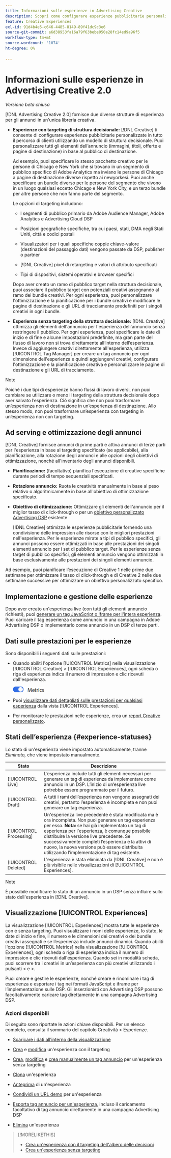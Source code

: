 ```yaml
---
title: Informazioni sulle esperienze in Advertising Creative
description: Scopri come configurare esperienze pubblicitarie personalizzate e ottimizzare gli elementi pubblicitari in base alle prestazioni.
feature: Creative Experiences
exl-id: 91d4b4e5-c646-4485-8149-89f41dc9c3e6
source-git-commit: a6d38953fa16a79f63bebe050e28fc14ed9a96f5
workflow-type: tm+mt
source-wordcount: '1074'
ht-degree: 0%

---
```


# Informazioni sulle esperienze in Advertising Creative 2.0

*Versione beta chiusa*

[!DNL Advertising Creative 2.0] fornisce due diverse strutture di esperienza per gli annunci in un&#39;unica libreria creativa.

* **Esperienze con targeting di struttura decisionale:** [!DNL Creative] ti consente di configurare esperienze pubblicitarie personalizzate in tutto il percorso di clienti utilizzando un modello di struttura decisionale. Puoi personalizzare tutti gli elementi dell’annuncio (immagini, titoli, offerte e pagine di destinazione) in base al pubblico di destinazione.

  Ad esempio, puoi specificare lo stesso pacchetto creativo per le persone di Chicago e New York che si trovano in un segmento di pubblico specifico di Adobe Analytics ma inviano le persone di Chicago a pagine di destinazione diverse rispetto ai newyorkesi. Puoi anche specificare un bundle diverso per le persone del segmento che vivono in un luogo qualsiasi eccetto Chicago e New York City, e un terzo bundle per altre persone che non fanno parte del segmento.

  Le opzioni di targeting includono:

   * I segmenti di pubblico primario da Adobe Audience Manager, Adobe Analytics e Advertising Cloud DSP

   * Posizioni geografiche specifiche, tra cui paesi, stati, DMA negli Stati Uniti, città e codici postali

   * Visualizzatori per i quali specifiche coppie chiave-valore (destinazioni del passaggio dati) vengono passate da DSP, publisher o partner

   * [!DNL Creative] pixel di retargeting e valori di attributo specificati

   * Tipi di dispositivi, sistemi operativi e browser specifici

  Dopo aver creato un ramo di pubblico target nella struttura decisionale, puoi associare il pubblico target con potenziali creativi assegnando al ramo dei bundle creativi. Per ogni esperienza, puoi personalizzare l&#39;ottimizzazione e la pianificazione per i bundle creativi e modificare le pagine di destinazione e gli URL di tracciamento predefiniti<!-- later: and any flexible attributes --> per i singoli creativi in ogni bundle.

* **Esperienze senza targeting della struttura decisionale:** [!DNL Creative] ottimizza gli elementi dell&#39;annuncio per l&#39;esperienza dell&#39;annuncio senza restringere il pubblico. Per ogni esperienza, puoi specificare le date di inizio e di fine e alcune impostazioni predefinite, ma gran parte del flusso di lavoro non si trova direttamente all’interno dell’esperienza. Invece di aggiungere creativi direttamente all&#39;esperienza, utilizza [!UICONTROL Tag Manager] per creare un tag annuncio per ogni dimensione dell&#39;esperienza e quindi aggiungervi creativi, configurare l&#39;ottimizzazione e la pianificazione creativa e personalizzare le pagine di destinazione e gli URL di tracciamento<!-- later: and any flexible attributes -->.

>[!NOTE]
>
> Poiché i due tipi di esperienze hanno flussi di lavoro diversi, non puoi cambiare se utilizzare o meno il targeting della struttura decisionale dopo aver salvato l’esperienza. Ciò significa che non puoi trasformare un’esperienza non di destinazione in un’esperienza di destinazione. Allo stesso modo, non puoi trasformare un’esperienza con targeting in un’esperienza non con targeting.

## Ad serving e ottimizzazione degli annunci

<!-- MORE -->
<!--When multiple ad variants qualify for an impression-->

[!DNL Creative] fornisce annunci di prime parti e attiva annunci di terze parti per l&#39;esperienza in base al targeting specificato (se applicabile), alla pianificazione, alla rotazione degli annunci e alle opzioni degli obiettivi di ottimizzazione, nonché all&#39;inventario degli annunci disponibili.

* **Pianificazione:** (facoltativo) pianifica l&#39;esecuzione di creative specifiche durante periodi di tempo sequenziali specificati.

* **Rotazione annuncio:** Ruota le creatività manualmente in base al peso relativo o algoritmicamente in base all&#39;obiettivo di ottimizzazione specificato.

* **Obiettivo di ottimizzazione:** Ottimizzare gli elementi dell&#39;annuncio per il miglior tasso di click-through o per un [obiettivo personalizzato Advertising DSP](/help/dsp/optimization/custom-goal.md) esistente

  [!DNL Creative] ottimizza le esperienze pubblicitarie fornendo una condivisione delle impression alle risorse con le migliori prestazioni nell&#39;esperienza. Per le esperienze mirate a tipi di pubblico specifici, gli annunci possono essere ottimizzati in base alle prestazioni dei singoli elementi annuncio per i set di pubblico target. Per le esperienze senza target di pubblico specifici, gli elementi annuncio vengono ottimizzati in base esclusivamente alle prestazioni dei singoli elementi annuncio.

Ad esempio, puoi pianificare l’esecuzione di Creative 1 nelle prime due settimane per ottimizzare il tasso di click-through e di Creative 2 nelle due settimane successive per ottimizzare un obiettivo personalizzato specifico.

## Implementazione e gestione delle esperienze

Dopo aver creato un&#39;esperienza live (con tutti gli elementi annuncio richiesti), puoi [generare un tag JavaScript o iframe per l&#39;intera esperienza](experience-tag-export.md). Puoi caricare il tag esperienza come annuncio in una campagna in Adobe Advertising DSP o implementarlo come annuncio in un DSP di terze parti.

## Dati sulle prestazioni per le esperienze

Sono disponibili i seguenti dati sulle prestazioni:

* Quando abiliti l&#39;opzione [!UICONTROL Metrics] nella visualizzazione [!UICONTROL Creative] > [!UICONTROL Experiences], ogni scheda o riga di esperienza indica il numero di impression e clic ricevuti dall&#39;esperienza.

  ![Opzione metriche](/help/creative/assets/metrics-option.png "Opzione metriche")

  <!-- insert screen shot of Metrics option?  If not, then add instructions elsewhere -->

  <!-- I don't see this as of 1/9; why only in the table view?   You can also add conversion columns in the table view. -->

* Puoi [visualizzare dati dettagliati sulle prestazioni per qualsiasi esperienza](experience-performance-details.md) dalla vista [!UICONTROL Experiences].

* Per monitorare le prestazioni nelle esperienze, crea un [report Creative personalizzato](/help/creative/report-custom-creative.md).

## Stati dell’esperienza {#experience-statuses}

Lo stato di un&#39;esperienza viene impostato automaticamente, tranne *Eliminato,* che viene impostato manualmente.

| Stato | Descrizione |
| ------ | ----------- |
| [!UICONTROL Live] | L’esperienza include tutti gli elementi necessari per generare un tag di esperienza da implementare come annuncio in un DSP. L’inizio di un’esperienza live potrebbe essere programmato per il futuro. |
| [!UICONTROL Draft] | A tutti i rami dell’esperienza non vengono assegnati dei creativi, pertanto l’esperienza è incompleta e non puoi generare un tag esperienza. |
| [!UICONTROL Processing] | Un&#39;esperienza live precedente è stata modificata ma è ora incompleta. Non puoi generare un tag esperienza per esso. **Nota:** se hai già implementato un tag di esperienza per l&#39;esperienza, è comunque possibile distribuire la versione live precedente. Se successivamente completi l’esperienza e la attivi di nuovo, la nuova versione può essere distribuita utilizzando l’implementazione di tag esistente. |
| [!UICONTROL Deleted] | L&#39;esperienza è stata eliminata da [!DNL Creative] e non è più visibile nelle visualizzazioni di [!UICONTROL Experiences]. |

>[!NOTE]
>
>È possibile modificare lo stato di un annuncio in un DSP senza influire sullo stato dell&#39;esperienza in [!DNL Creative].

## Visualizzazione [!UICONTROL Experiences]

La visualizzazione [!UICONTROL Experiences] mostra tutte le esperienze con e senza targeting. Puoi visualizzare i nomi delle esperienze, lo stato, le date di inizio e fine, il numero e le dimensioni dei creativi o dei bundle creativi assegnati e se l’esperienza include annunci dinamici. Quando abiliti l&#39;opzione [!UICONTROL Metrics] nella visualizzazione [!UICONTROL Experiences], ogni scheda o riga di esperienza indica il numero di impression e clic ricevuti dall&#39;esperienza. Quando sei in modalità scheda, puoi scorrere tra i creativi in un’esperienza con più creativi utilizzando i pulsanti &lt; e >.

Puoi creare e gestire le esperienze, nonché creare e rinominare i tag di esperienza e esportare i tag nei formati JavaScript e iframe per l’implementazione sulle DSP. Gli inserzionisti con Advertising DSP possono facoltativamente caricare tag direttamente in una campagna Advertising DSP.

### Azioni disponibili

Di seguito sono riportate le azioni chiave disponibili. Per un elenco completo, consulta il sommario del capitolo Creatività > Esperienze.

* [Scaricare i dati all’interno della visualizzazione](experience-download-view.md)

* [Crea](/help/creative/experiences/experience-create-targeting.md) e [modifica](/help/creative/experiences/experience-edit-targeting.md) un&#39;esperienza con il targeting

* [Crea](/help/creative/experiences/experience-create-no-targeting.md), [modifica](/help/creative/experiences/experience-edit-no-targeting.md) e [crea manualmente un tag annuncio](/help/creative/experiences/experience-tag-create-manually.md) per un&#39;esperienza senza targeting

* [Clona](experience-clone.md) un&#39;esperienza

* [Anteprima](experience-preview.md) di un&#39;esperienza

* [Condividi un URL demo](experience-share-demo-url.md) per un&#39;esperienza

* [Esporta tag annuncio per un&#39;esperienza](experience-tag-export.md), incluso il caricamento facoltativo di tag annuncio direttamente in una campagna Advertising DSP

* [Elimina](experience-delete.md) un&#39;esperienza

>[!MORELIKETHIS]
>
>* [Crea un&#39;esperienza con il targeting dell&#39;albero delle decisioni](experience-create-targeting.md)
>* [Crea un&#39;esperienza senza targeting](experience-create-no-targeting.md)
